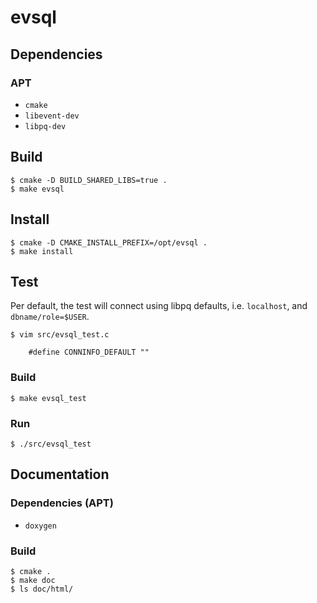 # evsql

## Dependencies

### APT
* `cmake`
* `libevent-dev`
* `libpq-dev`

## Build

    $ cmake -D BUILD_SHARED_LIBS=true .
    $ make evsql

## Install
    $ cmake -D CMAKE_INSTALL_PREFIX=/opt/evsql .
    $ make install

## Test

Per default, the test will connect using libpq defaults, i.e. `localhost`, and `dbname/role=$USER`.

    $ vim src/evsql_test.c

        #define CONNINFO_DEFAULT ""

### Build
    $ make evsql_test

### Run
    $ ./src/evsql_test

## Documentation

### Dependencies (APT)
* `doxygen`
    
### Build
    $ cmake .
    $ make doc
    $ ls doc/html/
